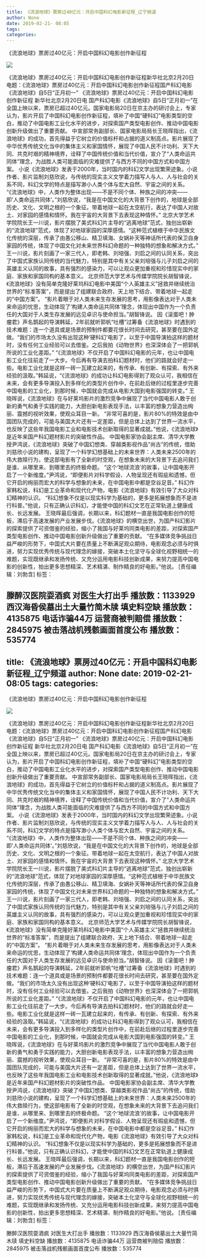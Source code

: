 ```yaml
---
title: 《流浪地球》票房过40亿元：开启中国科幻电影新征程_辽宁频道
author: None
date: 2019-02-21- 08:05
tags: 
categories: 
---
```

《流浪地球》票房过40亿元：开启中国科幻电影创作新征程
<!-- more -->
                
<img align="center" border="0" src="http://p2.ifengimg.com/a/2016/0810/204c433878d5cf9size1_w16_h16.png" />
                
            
《流浪地球》票房过40亿元：开启中国科幻电影创作新征程新华社北京2月20日电题：《流浪地球》票房过40亿元：开启中国科幻电影创作新征程国产科幻电影《流浪地球》自5日“正月初一”
《流浪地球》票房过40亿元：开启中国科幻电影创作新征程
新华社北京2月20日电
国产科幻电影《流浪地球》自5日“正月初一”在全国上映以来，票房已超过40亿元。国家电影局20日在京主办的研讨会上，专家认为，影片开启了中国科幻电影创作新征程，填补了中国“硬科幻”电影类型的空白，推动了中国电影工业化水平的进步，对探索国产类型电影创作、推动中国电影创新升级做出了重要贡献。
中宣部常务副部长、国家电影局局长王晓晖指出，《流浪地球》的成功，首先得益于它树立的价值标杆和占据的道义制高点。影片展现了中华优秀传统文化当中的集体主义和家国情怀，展现了中国人民不计功利、天下大同、共克时艰的精神境界，诠释了中国传统价值和当代价值，宣介了“人类命运共同体”理念，为战胜人类可能面临的灾难提供了与西方不同的中国方式和中国方案。
小说《流浪地球》发表于2000年，当时国内的科幻文学出现繁荣迹象。小说作者、影片监制刘慈欣说，与传统的现实主义文学着力描写人与人、人与社会的关系不同，科幻文学的特点是描写渺小人类个体与宏大自然、宇宙之间的关系。
“《流浪地球》中，人类作为整体出现——不是不同个体、种族之间的冲突——即‘人类命运共同体’。”刘慈欣说，“我是在中国文化的大背景下创作的，地球是全部历史、文化、文明之根的一个象征。带着地球一起在太空航行，表达了中国人对故土、对家园的感情和情怀。我在宇宙的大背景下去表现这种情怀。”
北京大学艺术学院院长王一川说，影片摆脱了美式科幻片主导的“逃离地球”范式，独创出崭新的“流浪地球”范式，体现了对地球家园的深厚感情。“这种范式植根于中华民族文化传统的深层，传承了由愚公移山、精卫填海、女娲补天等神话所代表的保卫自身家园的传统，体现了中国文化对未来世界科幻命题的一种独特的想象和解决方式。”
王一川说，影片刻画了一家三代人，即老韩、刘培强、刘启之间的认同关系，突出了中国式家族认同传统的当代魅力，特别是其中有关父亲刘培强与儿子刘启之间的英雄主义认同的故事，具有强烈的感染力，可以让观众更加重视和珍惜现实中的家庭、家族和家国同构的基本意义。
北京师范大学艺术与传媒学院院长胡智锋说，《流浪地球》没有简单克隆好莱坞科幻电影中美国“个人英雄主义”拯救并继续统治世界的“标准答案”，而是提出了组建联合政府、天上地下结合、带着地球一起走的“中国方案”。
“影片着眼于对人类未来生存发展的思考，用影像表达对于人类未来命运的忧思，生动体现了‘构建人类命运共同体’理念，体现出中国作为一个负责任的大国对于人类生存发展的远见卓识与使命担当。”胡智锋说。
因《滚蛋吧！肿瘤君》声名鹊起的导演韩延，2年前就听郭帆“吐槽”过筹备《流浪地球》时遇到的技术难题：连一个道具或是场景的预制件都要花很长时间去研究，甚至要在国外定做。“我们的市场太久没有出现这种‘硬科幻’电影了，以至于中国导演拍这样的题材时，没有任何工业经验可以去借鉴。之后我拍《动物世界》也深深体会了一把郭帆所说的工业化差距。”
“《流浪地球》不仅开启了中国科幻电影的元年，也让中国电影工业化往前走了一大步。今后再有导演去拍科幻题材时，他们的路就会好走一些。电影工业化就是这样一砖一瓦建立起来的，有传承、有创新、有探索、有外来经验的汲取。”韩延说，“《流浪地球》的成功让科幻电影得到了观众认可，我相信在未来，会有更多导演投入到多样化的类型片创作中，在前赴后继的过程里逐步完善中国电影的工业化，到那时候，中国就会完成从电影大国到电影强国的转变。”
王晓晖说，《流浪地球》在与好莱坞影片的激烈竞争中展现了当代中国电影人敢于创新的勇气和勇于实践的能力，大胆创新电影表现手法，以丰富的想象力营造出绚丽、震撼的视听效果，使观众耳目一新。
“非常可喜的是，影片80%的特效是由中国团队完成的，可能与美国大片还有一定差距，但是总体上达到了世界一流水平，也反映了这些年我国电影工业和电影技术创新取得的显著成就。”他说，《流浪地球》是近年来国产科幻题材影片的突破性作品。
中国电影家协会副主席、清华大学教授尹鸿说，《流浪地球》突破了中国幻想类、穿越类影视作品“尚古”的传统，借助刘慈欣小说的建构，呈现了一个科学幻想基础上的未来世界：人类未来2500年的伟大救赎行为，使这部电影有了全新的时空观，在想象未来的大背景下去追问我们是谁、从哪里来、到哪里去的终极命题。
“这个‘地球流浪’的故事，让中国电影开启了一个新维度。”尹鸿说，“即便影片对科学假设、人物呈现还有瑕疵和遗憾，但它开启的绚丽而宏大的科学与想象的未来，在中国电影中都是空谷足音。”
科幻作家韩松说，科幻是工业革命和现代化产物，电影《流浪地球》有效引导了大众对科幻精神的认识。
“科幻想象不仅是以现实科学为基础的，更多是拓展想象而不是进行科普。”他说，只有正确认识科幻，才能使中国的科幻文艺在正常轨道上健康成长、长远发展。
王晓晖最后强调，长期以来，科幻题材一直是我国电影创作的短板，滞后于高速发展的产业发展步伐。《流浪地球》的横空出世，为国产科幻影片的探索提供了可资借鉴的经验，缩小了我国与好莱坞同类电影的差距，对探索国产类型电影创作、推动中国电影创新升级做出了重要的贡献。
“在多媒体竞争挑战日益严峻的形势下，中国式大片要在质量上不断满足观众期待，电影观念必须与时俱进，努力实现优秀传统与现代理念的嫁接，突破本土化坚守与全球化视野相统一的难题，实现既继承和发扬传统、又充分运用电影科技创新成果，来努力提高中国电影的创新性，拍出更多思想精深、艺术精湛、制作精良的好电影。”他说。
[责任编辑：刘勃含]
标签：
 
             
滕醉汉医院耍酒疯 对医生大打出手
播放数：1133929
西汉海昏侯墓出土大量竹简木牍 填史料空缺
播放数：4135875
电话诈骗44万 运营商被判赔偿
播放数：2845975
被击落战机残骸画面首度公布
播放数：535774
---
title: 《流浪地球》票房过40亿元：开启中国科幻电影新征程_辽宁频道
author: None
date: 2019-02-21- 08:05
tags: 
categories: 
---
《流浪地球》票房过40亿元：开启中国科幻电影创作新征程
<!-- more -->
                
<img align="center" border="0" src="http://p2.ifengimg.com/a/2016/0810/204c433878d5cf9size1_w16_h16.png" />
                
            
《流浪地球》票房过40亿元：开启中国科幻电影创作新征程新华社北京2月20日电题：《流浪地球》票房过40亿元：开启中国科幻电影创作新征程国产科幻电影《流浪地球》自5日“正月初一”
《流浪地球》票房过40亿元：开启中国科幻电影创作新征程
新华社北京2月20日电
国产科幻电影《流浪地球》自5日“正月初一”在全国上映以来，票房已超过40亿元。国家电影局20日在京主办的研讨会上，专家认为，影片开启了中国科幻电影创作新征程，填补了中国“硬科幻”电影类型的空白，推动了中国电影工业化水平的进步，对探索国产类型电影创作、推动中国电影创新升级做出了重要贡献。
中宣部常务副部长、国家电影局局长王晓晖指出，《流浪地球》的成功，首先得益于它树立的价值标杆和占据的道义制高点。影片展现了中华优秀传统文化当中的集体主义和家国情怀，展现了中国人民不计功利、天下大同、共克时艰的精神境界，诠释了中国传统价值和当代价值，宣介了“人类命运共同体”理念，为战胜人类可能面临的灾难提供了与西方不同的中国方式和中国方案。
小说《流浪地球》发表于2000年，当时国内的科幻文学出现繁荣迹象。小说作者、影片监制刘慈欣说，与传统的现实主义文学着力描写人与人、人与社会的关系不同，科幻文学的特点是描写渺小人类个体与宏大自然、宇宙之间的关系。
“《流浪地球》中，人类作为整体出现——不是不同个体、种族之间的冲突——即‘人类命运共同体’。”刘慈欣说，“我是在中国文化的大背景下创作的，地球是全部历史、文化、文明之根的一个象征。带着地球一起在太空航行，表达了中国人对故土、对家园的感情和情怀。我在宇宙的大背景下去表现这种情怀。”
北京大学艺术学院院长王一川说，影片摆脱了美式科幻片主导的“逃离地球”范式，独创出崭新的“流浪地球”范式，体现了对地球家园的深厚感情。“这种范式植根于中华民族文化传统的深层，传承了由愚公移山、精卫填海、女娲补天等神话所代表的保卫自身家园的传统，体现了中国文化对未来世界科幻命题的一种独特的想象和解决方式。”
王一川说，影片刻画了一家三代人，即老韩、刘培强、刘启之间的认同关系，突出了中国式家族认同传统的当代魅力，特别是其中有关父亲刘培强与儿子刘启之间的英雄主义认同的故事，具有强烈的感染力，可以让观众更加重视和珍惜现实中的家庭、家族和家国同构的基本意义。
北京师范大学艺术与传媒学院院长胡智锋说，《流浪地球》没有简单克隆好莱坞科幻电影中美国“个人英雄主义”拯救并继续统治世界的“标准答案”，而是提出了组建联合政府、天上地下结合、带着地球一起走的“中国方案”。
“影片着眼于对人类未来生存发展的思考，用影像表达对于人类未来命运的忧思，生动体现了‘构建人类命运共同体’理念，体现出中国作为一个负责任的大国对于人类生存发展的远见卓识与使命担当。”胡智锋说。
因《滚蛋吧！肿瘤君》声名鹊起的导演韩延，2年前就听郭帆“吐槽”过筹备《流浪地球》时遇到的技术难题：连一个道具或是场景的预制件都要花很长时间去研究，甚至要在国外定做。“我们的市场太久没有出现这种‘硬科幻’电影了，以至于中国导演拍这样的题材时，没有任何工业经验可以去借鉴。之后我拍《动物世界》也深深体会了一把郭帆所说的工业化差距。”
“《流浪地球》不仅开启了中国科幻电影的元年，也让中国电影工业化往前走了一大步。今后再有导演去拍科幻题材时，他们的路就会好走一些。电影工业化就是这样一砖一瓦建立起来的，有传承、有创新、有探索、有外来经验的汲取。”韩延说，“《流浪地球》的成功让科幻电影得到了观众认可，我相信在未来，会有更多导演投入到多样化的类型片创作中，在前赴后继的过程里逐步完善中国电影的工业化，到那时候，中国就会完成从电影大国到电影强国的转变。”
王晓晖说，《流浪地球》在与好莱坞影片的激烈竞争中展现了当代中国电影人敢于创新的勇气和勇于实践的能力，大胆创新电影表现手法，以丰富的想象力营造出绚丽、震撼的视听效果，使观众耳目一新。
“非常可喜的是，影片80%的特效是由中国团队完成的，可能与美国大片还有一定差距，但是总体上达到了世界一流水平，也反映了这些年我国电影工业和电影技术创新取得的显著成就。”他说，《流浪地球》是近年来国产科幻题材影片的突破性作品。
中国电影家协会副主席、清华大学教授尹鸿说，《流浪地球》突破了中国幻想类、穿越类影视作品“尚古”的传统，借助刘慈欣小说的建构，呈现了一个科学幻想基础上的未来世界：人类未来2500年的伟大救赎行为，使这部电影有了全新的时空观，在想象未来的大背景下去追问我们是谁、从哪里来、到哪里去的终极命题。
“这个‘地球流浪’的故事，让中国电影开启了一个新维度。”尹鸿说，“即便影片对科学假设、人物呈现还有瑕疵和遗憾，但它开启的绚丽而宏大的科学与想象的未来，在中国电影中都是空谷足音。”
科幻作家韩松说，科幻是工业革命和现代化产物，电影《流浪地球》有效引导了大众对科幻精神的认识。
“科幻想象不仅是以现实科学为基础的，更多是拓展想象而不是进行科普。”他说，只有正确认识科幻，才能使中国的科幻文艺在正常轨道上健康成长、长远发展。
王晓晖最后强调，长期以来，科幻题材一直是我国电影创作的短板，滞后于高速发展的产业发展步伐。《流浪地球》的横空出世，为国产科幻影片的探索提供了可资借鉴的经验，缩小了我国与好莱坞同类电影的差距，对探索国产类型电影创作、推动中国电影创新升级做出了重要的贡献。
“在多媒体竞争挑战日益严峻的形势下，中国式大片要在质量上不断满足观众期待，电影观念必须与时俱进，努力实现优秀传统与现代理念的嫁接，突破本土化坚守与全球化视野相统一的难题，实现既继承和发扬传统、又充分运用电影科技创新成果，来努力提高中国电影的创新性，拍出更多思想精深、艺术精湛、制作精良的好电影。”他说。
[责任编辑：刘勃含]
标签：
 
             
滕醉汉医院耍酒疯 对医生大打出手
播放数：1133929
西汉海昏侯墓出土大量竹简木牍 填史料空缺
播放数：4135875
电话诈骗44万 运营商被判赔偿
播放数：2845975
被击落战机残骸画面首度公布
播放数：535774
